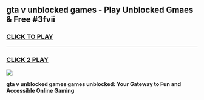 
## gta v unblocked games - Play Unblocked Gmaes & Free #3fvii
<h3>
<a href="https://news.freeplayer.one?title=gta_v_unblocked_games&ref=03M">CLICK TO PLAY</a></h3>
<hr>

<h3>
<a href="https://news.freeplayer.one?title=gta_v_unblocked_games&ref=03M">CLICK 2 PLAY</a>
  
</h3>

<a href="https://news.freeplayer.one?title=gta_v_unblocked_games&ref=03M"><img src="https://clearcache.store/games.png"></a>


**gta v unblocked games games unblocked: Your Gateway to Fun and Accessible Online Gaming**
